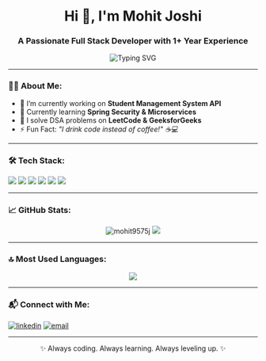 <h1 align="center">Hi 👋, I'm Mohit Joshi</h1>
<h3 align="center">A Passionate Full Stack Developer with 1+ Year Experience</h3>

<p align="center">
  <img src="https://readme-typing-svg.demolab.com?font=Fira+Code&size=22&pause=1000&center=true&vCenter=true&width=450&lines=Backend+%26+Frontend+Developer;Java+%7C+Spring+Boot+%7C+React;MongoDB+%7C+Node.js+%7C+REST+APIs;Problem+Solver+%7C+MERN+Stack+Lover" alt="Typing SVG" />
</p>

---

### 👨‍💻 About Me:
- 🔭 I’m currently working on **Student Management System API**
- 🌱 Currently learning **Spring Security & Microservices**
- 🧠 I solve DSA problems on **LeetCode & GeeksforGeeks**
- ⚡ Fun Fact: *"I drink code instead of coffee!" ☕💻*

---

### 🛠️ Tech Stack:
<p align="left">
  <img src="https://img.shields.io/badge/Java-%23007396.svg?style=for-the-badge&logo=java&logoColor=white"/>
  <img src="https://img.shields.io/badge/Spring%20Boot-%236DB33F.svg?style=for-the-badge&logo=springboot&logoColor=white"/>
  <img src="https://img.shields.io/badge/React-%2361DAFB.svg?style=for-the-badge&logo=react&logoColor=black"/>
  <img src="https://img.shields.io/badge/MongoDB-%2347A248.svg?style=for-the-badge&logo=mongodb&logoColor=white"/>
  <img src="https://img.shields.io/badge/Node.js-%23339933.svg?style=for-the-badge&logo=node.js&logoColor=white"/>
  <img src="https://img.shields.io/badge/Express.js-%23000000.svg?style=for-the-badge&logo=express&logoColor=white"/>
</p>

---

### 📈 GitHub Stats:
<p align="center">
  <img src="https://github-readme-stats.vercel.app/api?username=mohit9575j&show_icons=true&theme=radical" alt="mohit9575j" />
  <img src="https://github-readme-streak-stats.herokuapp.com/?user=mohit9575j&theme=radical" />
</p>

---

### 🔝 Most Used Languages:
<p align="center">
  <img src="https://github-readme-stats.vercel.app/api/top-langs/?username=mohit9575j&layout=compact&theme=radical" />
</p>

---

### 📬 Connect with Me:
<p align="left">
  <a href="https://linkedin.com/in/mohit9575j" target="blank"><img align="center" src="https://img.shields.io/badge/LinkedIn-blue?style=for-the-badge&logo=linkedin&logoColor=white" alt="linkedin" /></a>
  <a href="mailto:joshimohit8120@gmail.com" target="blank"><img align="center" src="https://img.shields.io/badge/Gmail-D14836?style=for-the-badge&logo=gmail&logoColor=white" alt="email" /></a>
</p>

---

<p align="center">✨ Always coding. Always learning. Always leveling up. ✨</p>
